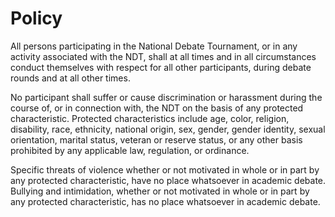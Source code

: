 # Policy

All persons participating in the National Debate Tournament, or in any activity associated with the NDT, shall at all times and in all circumstances conduct themselves with respect for all other participants, during debate rounds and at all other times. 

No participant shall suffer or cause discrimination or harassment during the course of, or in connection with, the NDT on the basis of any protected characteristic. Protected characteristics include age, color, religion, disability, race, ethnicity, national origin, sex, gender, gender identity, sexual orientation, marital status, veteran or reserve status, or any other basis prohibited by any applicable law, regulation, or ordinance. 

Specific threats of violence whether or not motivated in whole or in part by any protected characteristic, have no place whatsoever in academic debate. Bullying and intimidation, whether or not motivated in whole or in part by any protected characteristic, has no place whatsoever in academic debate.
